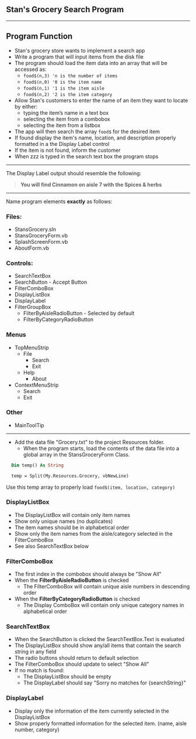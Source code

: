 ## Stan's Grocery Search Program
***
## Program Function
* Stan's grocery store wants to implement a search app
* Write a program that will input items from the disk file
* The program should load the item data into an array that will be accessed as: 
  * `food$(n,3) 'n is the number of items`
  * `food$(n,0) '0 is the item name`
  * `food$(n,1) '1 is the item aisle`
  * `food$(n,2) '2 is the item category`
* Allow Stan's customers to enter the name of an item they want to locate by either:
  * typing the item’s name in a text box
  * selecting the item from a combobox
  * selecting the item from a listbox
* The app will then search the array `food$` for the desired item
* If found display the item's name, location, and description properly formatted in a the Display Label control
* If the item is not found, inform the customer
* When zzz is typed in the search text box the program stops
  
***
The Display Label output should resemble the following:<br>
>**You will find Cinnamon on aisle 7 with the Spices & herbs**
***

Name program elements **exactly** as follows:
### Files:
* StansGrocery.sln
* StansGroceryForm.vb
* SplashScreenForm.vb
* AboutForm.vb
### Controls:
* SearchTextBox<br>
* SearchButton - Accept Button<br>
* FilterComboBox<br>
* DisplayListBox<br>
* DisplayLabel<br>
* FilterGroupBox<br>
  * FilterByAisleRadioButton - Selected by default<br>
  * FilterByCategoryRadioButton<br>
 ### Menus
* TopMenuStrip<br>
  * File<br>
    * Search<br>
    * Exit<br>
  * Help<br>
    * About<br>
* ContextMenuStrip<br>
  * Search<br>
  * Exit<br>
### Other
* MainToolTip<br>

***

* Add the data file "Grocery.txt" to the project Resources folder.<br>
  * When the program starts, load the contents of the data file into a global array in the StansGroceryForm Class.
```vb
  Dim temp() As String

  temp = Split(My.Resources.Grocery, vbNewLine)
```
Use this temp array to properly load `food$(item, location, category)`

### DisplayListBox
* The DisplayListBox will contain only item names
* Show only unique names (no duplicates)
* The item names should be in alphabetical order
* Show only the item names from the aisle/category selected in the FilterComboBox
* See also SearchTextBox below

### FilterComboBox
* The first index in the combobox should always be "Show All"
* When the **FilterByAisleRadioButton** is checked
  * The FilterComboBox will contain unique aisle numbers in descending order
* When the **FilterByCategoryRadioButton** is checked
  * The Display ComboBox will contain only unique category names in alphabetical order

### SearchTextBox
* When the SearchButton is clicked the SearchTextBox.Text is evaluated
* The DisplayListBox should show any/all items that contain the search string in any field
* The radio buttons should return to default selection
* The FilterComboBox should update to select "Show All"
* If no match is found:
  * The DisplayListBox should be empty
  * The DisplayLabel should say "Sorry no matches for {searchString}"

### DisplayLabel
* Display only the information of the item currently selected in the DisplayListBox
* Show properly formatted information for the selected item. (name, aisle number, category)
